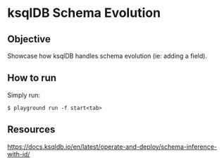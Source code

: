 # ksqlDB Schema Evolution

## Objective

Showcase how ksqlDB handles schema evolution (ie: adding a field).

## How to run

Simply run:

```
$ playground run -f start<tab>
```

## Resources
https://docs.ksqldb.io/en/latest/operate-and-deploy/schema-inference-with-id/
